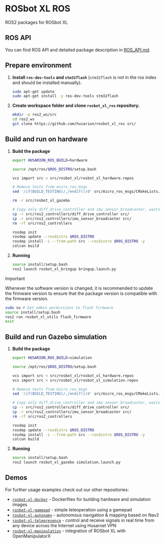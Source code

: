 # ROSbot XL ROS

ROS2 packages for ROSbot XL

## ROS API

You can find ROS API and detailed package description in [ROS_API.md](./ROS_API.md).

## Prepare environment

1. **Install `ros-dev-tools` and `stm32flash`** (`stm32flash` is not in the ros index and should be installed manually).

    ```bash
    sudo apt-get update
    sudo apt-get install -y ros-dev-tools stm32flash
    ```

2. **Create workspace folder and clone `rosbot_xl_ros` repository.**

    ```bash
    mkdir -p ros2_ws/src
    cd ros2_ws
    git clone https://github.com/husarion/rosbot_xl_ros src/
    ```

## Build and run on hardware

1. **Build the package**

    ```bash
    export HUSARION_ROS_BUILD=hardware

    source /opt/ros/$ROS_DISTRO/setup.bash

    vcs import src < src/rosbot_xl/rosbot_xl_hardware.repos

    # Remove tests from micro_ros_msgs
    sed '/if(BUILD_TESTING)/,/endif()/d' src/micro_ros_msgs/CMakeLists.txt -i

    rm -r src/rosbot_xl_gazebo

    # Copy only diff_drive_controller and imu_sensor_broadcaster, waits for features from ros2-control
    cp -r src/ros2_controllers/diff_drive_controller src/
    cp -r src/ros2_controllers/imu_sensor_broadcaster src/
    rm -rf src/ros2_controllers

    rosdep init
    rosdep update --rosdistro $ROS_DISTRO
    rosdep install -i --from-path src --rosdistro $ROS_DISTRO -y
    colcon build
    ```

2. **Running**

    ```bash
    source install/setup.bash
    ros2 launch rosbot_xl_bringup bringup.launch.py
    ```

> [!IMPORTANT]
> Whenever the software version is changed, it is recommended to update the firmware version to ensure that the package version is compatible with the firmware version.
>
> ```bash
> sudo su # Get admin permissions to flash firmware
> source install/setup.bash
> ros2 run rosbot_xl_utils flash_firmware
> exit
> ```

## Build and run Gazebo simulation

1. **Build the package**

    ```bash
    export HUSARION_ROS_BUILD=simulation

    source /opt/ros/$ROS_DISTRO/setup.bash

    vcs import src < src/rosbot_xl/rosbot_xl_hardware.repos
    vcs import src < src/rosbot_xl/rosbot_xl_simulation.repos

    # Remove tests from micro_ros_msgs
    sed '/if(BUILD_TESTING)/,/endif()/d' src/micro_ros_msgs/CMakeLists.txt -i

    # Copy only diff_drive_controller and imu_sensor_broadcaster, waits for features from ros2-control
    cp -r src/ros2_controllers/diff_drive_controller src/
    cp -r src/ros2_controllers/imu_sensor_broadcaster src/
    rm -rf src/ros2_controllers

    rosdep init
    rosdep update --rosdistro $ROS_DISTRO
    rosdep install -i --from-path src --rosdistro $ROS_DISTRO -y
    colcon build
    ```

2. **Running**

    ```bash
    source install/setup.bash
    ros2 launch rosbot_xl_gazebo simulation.launch.py
    ```

## Demos

For further usage examples check out our other repositories:

* [`rosbot-xl-docker`](https://github.com/husarion/rosbot-xl-docker) - Dockerfiles for building hardware and simulation images
* [`rosbot-xl-gamepad`](https://github.com/husarion/rosbot-xl-gamepad) - simple teleoperation using a gamepad
* [`rosbot-xl-autonomy`](https://github.com/husarion/rosbot-xl-autonomy) - autonomous navigation & mapping based on Nav2
* [`rosbot-xl-telepresence`](https://github.com/husarion/rosbot-xl-telepresence) - control and receive signals in real time from any device across the Internet using Husarnet VPN
* [`rosbot-xl-manipulation`](https://github.com/husarion/rosbot-xl-manipulation) - integration of ROSbot XL with OpenManipulatorX
